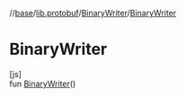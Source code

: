 //[base](../../../index.md)/[lib.protobuf](../index.md)/[BinaryWriter](index.md)/[BinaryWriter](-binary-writer.md)

# BinaryWriter

[js]\
fun [BinaryWriter](-binary-writer.md)()
